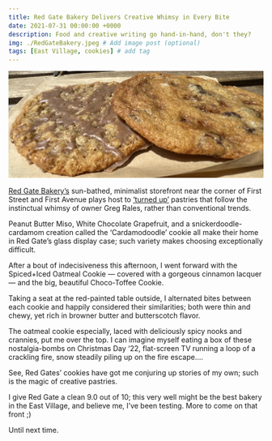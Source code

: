 ```yaml
---
title: Red Gate Bakery Delivers Creative Whimsy in Every Bite
date: 2021-07-31 00:00:00 +0000
description: Food and creative writing go hand-in-hand, don't they?
img: ./RedGateBakery.jpeg # Add image post (optional)
tags: [East Village, cookies] # add tag
---
```


![RedGate](./RedGateBakery.jpeg)

<a href='https://redgatebakery.com/' target='blank'>Red Gate Bakery’s</a> sun-bathed, minimalist storefront near the corner of First Street and First Avenue plays host to <a href='https://newyork.cbslocal.com/2020/03/06/red-gate-the-dig/' target='blank'>‘turned up’</a> pastries that follow the instinctual whimsy of owner Greg Rales, rather than conventional trends. 

Peanut Butter Miso, White Chocolate Grapefruit, and a snickerdoodle-cardamom creation called the ‘Cardamodoodle’ cookie all make their home in Red Gate’s glass display case; such variety makes choosing exceptionally difficult. 

After a bout of indecisiveness this afternoon, I went forward with the Spiced+Iced Oatmeal Cookie — covered with a gorgeous cinnamon lacquer — and the big, beautiful Choco-Toffee Cookie. 

Taking a seat at the red-painted table outside, I alternated bites between each cookie and happily considered their similarities; both were thin and chewy, yet rich in browner butter and butterscotch flavor. 

The oatmeal cookie especially, laced with deliciously spicy nooks and crannies, put me over the top. I can imagine myself eating a box of these nostalgia-bombs on Christmas Day ‘22, flat-screen TV running a loop of a crackling fire, snow steadily piling up on the fire escape….

See, Red Gates’ cookies have got me conjuring up stories of my own; such is the magic of creative pastries. 

I give Red Gate a clean 9.0 out of 10; this very well might be the best bakery in the East Village, and believe me, I’ve been testing. More to come on that front ;)

Until next time. 
